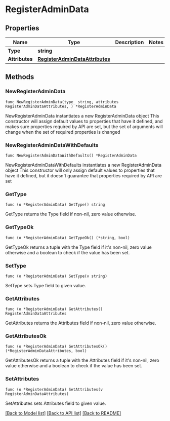 # RegisterAdminData

## Properties

Name | Type | Description | Notes
------------ | ------------- | ------------- | -------------
**Type** | **string** |  | 
**Attributes** | [**RegisterAdminDataAttributes**](RegisterAdminDataAttributes.md) |  | 

## Methods

### NewRegisterAdminData

`func NewRegisterAdminData(type_ string, attributes RegisterAdminDataAttributes, ) *RegisterAdminData`

NewRegisterAdminData instantiates a new RegisterAdminData object
This constructor will assign default values to properties that have it defined,
and makes sure properties required by API are set, but the set of arguments
will change when the set of required properties is changed

### NewRegisterAdminDataWithDefaults

`func NewRegisterAdminDataWithDefaults() *RegisterAdminData`

NewRegisterAdminDataWithDefaults instantiates a new RegisterAdminData object
This constructor will only assign default values to properties that have it defined,
but it doesn't guarantee that properties required by API are set

### GetType

`func (o *RegisterAdminData) GetType() string`

GetType returns the Type field if non-nil, zero value otherwise.

### GetTypeOk

`func (o *RegisterAdminData) GetTypeOk() (*string, bool)`

GetTypeOk returns a tuple with the Type field if it's non-nil, zero value otherwise
and a boolean to check if the value has been set.

### SetType

`func (o *RegisterAdminData) SetType(v string)`

SetType sets Type field to given value.


### GetAttributes

`func (o *RegisterAdminData) GetAttributes() RegisterAdminDataAttributes`

GetAttributes returns the Attributes field if non-nil, zero value otherwise.

### GetAttributesOk

`func (o *RegisterAdminData) GetAttributesOk() (*RegisterAdminDataAttributes, bool)`

GetAttributesOk returns a tuple with the Attributes field if it's non-nil, zero value otherwise
and a boolean to check if the value has been set.

### SetAttributes

`func (o *RegisterAdminData) SetAttributes(v RegisterAdminDataAttributes)`

SetAttributes sets Attributes field to given value.



[[Back to Model list]](../README.md#documentation-for-models) [[Back to API list]](../README.md#documentation-for-api-endpoints) [[Back to README]](../README.md)


